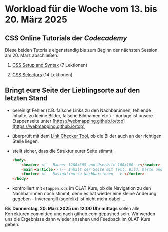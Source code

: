 # Workload für die Woche vom 13. bis 20. März 2025

## CSS Online Tutorials der *Codecademy*

Diese beiden Tutorials eigenständig bis zum Beginn der nächsten Session am 20. März abschließen:

1. [CSS Setup and Syntax](https://www.codecademy.com/courses/learn-css/lessons/learn-css-setup-and-syntax) (7 Lektionen)

2. [CSS Selectors](https://www.codecademy.com/courses/learn-css/lessons/learn-css-selectors) (14 Lektionen)

## Bringt eure Seite der Lieblingsorte auf den letzten Stand

- bereinigt Fehler (z.B. falsche Links zu den Nachbar:innen, fehlende Inhalte, zu kleine Bilder, falsche Bildnamen etc.) - Vorlage ist unsere Etappenseite unter [https://webmapping.github.io/top](https://webmapping.github.io/top)
- überprüft mit dem [Link Checker Tool](https://webmapping.github.io/linkchecker), ob die Bilder auch an der richtigen Stelle liegen.
- stellt sicher, dass die Struktur eurer Seite stimmt

    ```html
    <body>
        <header> <!-- Banner 1280x365 und Userbild 100x100--></header>
        <main><article> <!-- Inhalt der Seite mit Text, Bild, Karte und Links --> </article></main>
        <footer> <!-- Navigation zu Nachbar:innen --> </footer>
    </body>
    ```

- kontrolliert mit `etappen.ods` im OLAT Kurs, ob die Navigation zu den Nachbar:innen noch stimmt, denn es hat wieder eine kleine Änderung gegeben - Invercargill (sgefelix) ist nicht mehr dabei ...

Bis **Donnerstag, 20. März 2025 um 12:00 Uhr mittags** sollen alle Korrekturen committed und nach github.com gepushed sein. Wir werden uns die Ergebnisse dann wieder ansehen und Feedback im OLAT-Kurs geben.
